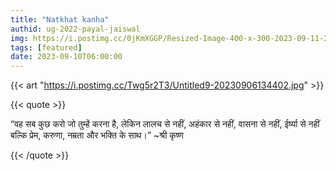 ```yaml
---
title: "Natkhat kanha"
authid: ug-2022-payal-jaiswal
img: https://i.postimg.cc/0jKmXGGP/Resized-Image-400-x-300-2023-09-11-21-56-20-5947.webp
tags: [featured]
date: 2023-09-10T06:00:00
---
```


{{< art "https://i.postimg.cc/Twg5r2T3/Untitled9-20230906134402.jpg" >}}

{{< quote >}}

“वह सब कुछ करो जो तुम्हें करना है,
लेकिन लालच से नहीं, अहंकार से नहीं,
वासना से नहीं, ईर्ष्या से नहीं बल्कि
प्रेम, करुणा, नम्रता और भक्ति के साथ।”
~श्री कृष्ण 

{{< /quote >}}
